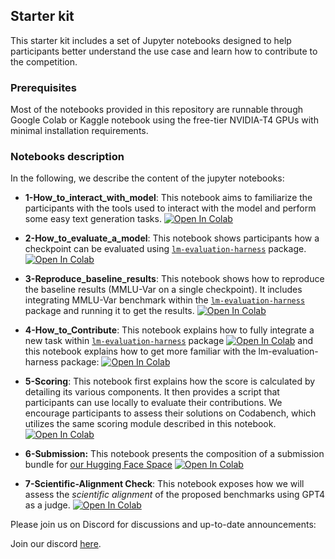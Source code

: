 
## Starter kit

This starter kit includes a set of Jupyter notebooks designed to help participants better understand the use case and learn how to contribute to the competition. 

### Prerequisites

Most of the notebooks provided in this repository are runnable through Google Colab or Kaggle notebook using the free-tier NVIDIA-T4 GPUs with minimal installation requirements. 

### Notebooks description

In the following, we describe the content of the jupyter notebooks: 

<!-- - **0-Basic_Competition_Information**: This notebook contains general information regarding the competition organization, phases, deadlines and terms. The content is the same as the one shared in the competition Codabench page. [![Open In Colab](https://colab.research.google.com/assets/colab-badge.svg)](TODO)  -->

- **1-How_to_interact_with_model**: This notebook aims to familiarize the participants with the tools used to interact with the model and perform some easy text generation tasks. [![Open In Colab](https://colab.research.google.com/assets/colab-badge.svg)](https://colab.research.google.com/drive/1pmRaGgVulB391Jb26ixI8g9guBgFP836?usp=sharing)

- **2-How_to_evaluate_a_model**: This notebook shows participants how a checkpoint can be evaluated using [`lm-evaluation-harness`](https://github.com/EleutherAI/lm-evaluation-harness) package. [![Open In Colab](https://colab.research.google.com/assets/colab-badge.svg)](https://colab.research.google.com/drive/11WLb8Wqh4ASQ-Qejs8HTFLZagVFaK01z?usp=sharing)

- **3-Reproduce_baseline_results**: This notebook shows how to reproduce the baseline results (MMLU-Var on a single checkpoint). It includes integrating MMLU-Var benchmark within the [`lm-evaluation-harness`](https://github.com/EleutherAI/lm-evaluation-harness) package and running it to get the results. [![Open In Colab](https://colab.research.google.com/assets/colab-badge.svg)](https://colab.research.google.com/drive/1pMyQUEOi0Ng1Fm1RBhbQUOBPtE9iJGGV?usp=drive_link)

- **4-How_to_Contribute**: This notebook explains how to fully integrate a new task within [`lm-evaluation-harness`](https://github.com/EleutherAI/lm-evaluation-harness) package  [![Open In Colab](https://colab.research.google.com/assets/colab-badge.svg)](https://colab.research.google.com/drive/1pMyQUEOi0Ng1Fm1RBhbQUOBPtE9iJGGV?usp=drive_link) and this notebook explains how to get more familiar with the lm-evaluation-harness package: [![Open In Colab](https://colab.research.google.com/assets/colab-badge.svg)](https://colab.research.google.com/drive/1WYY-YRJXySeIQijKIeBn6HQb_xNL_4eR?usp=sharing) 

- **5-Scoring**: This notebook first explains how the score is calculated by detailing its various components. It then provides a script that participants can use locally to evaluate their contributions. We encourage participants to assess their solutions on Codabench, which utilizes the same scoring module described in this notebook. [![Open In Colab](https://colab.research.google.com/assets/colab-badge.svg)](https://colab.research.google.com/drive/1sH0Pe-HS2zJyFt0yxec7dyMk0KY2ZRlz?usp=sharing)

- **6-Submission:** This notebook presents the composition of a submission bundle for [our Hugging Face Space](https://huggingface.co/spaces/e2lmc-competition/submission) [![Open In Colab](https://colab.research.google.com/assets/colab-badge.svg)](https://colab.research.google.com/drive/1fY-hkS13sf5FAJuwW2AhnLsPPV_SeX8q?usp=sharing) 

- **7-Scientific-Alignment Check**: This notebook exposes how we will assess the *scientific alignment* of the proposed benchmarks using GPT4 as a judge. [![Open In Colab](https://colab.research.google.com/assets/colab-badge.svg)](https://colab.research.google.com/drive/127EYY-edGPwivnZwkDiSXyneFdj9AObO?usp=sharing) 

Please join us on Discord for discussions and up-to-date announcements:
<br>

Join our discord <a href="https://discord.gg/XhafZ5qU">here</a>.
